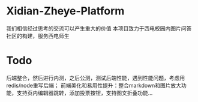 # Xidian-Zheye-Platform
我们相信经过思考的交流可以产生重大的价值
本项目致力于西电校园内图片问答社区的构建，服务西电师生

# Todo
后端整合，然后进行内测，之后公测，测试后端性能，遇到性能问题，考虑用redis/node重写后端；
前端美化和易用性提升：整合markdown和图片放大功能，支持页内编辑器跳转，添加投票按钮，支持图文折叠功能...
